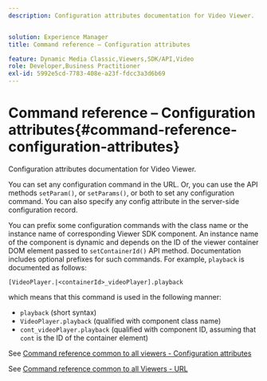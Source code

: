 ```yaml
---
description: Configuration attributes documentation for Video Viewer.


solution: Experience Manager
title: Command reference – Configuration attributes

feature: Dynamic Media Classic,Viewers,SDK/API,Video
role: Developer,Business Practitioner
exl-id: 5992e5cd-7783-408e-a23f-fdcc3a3d6b69
---
```

# Command reference – Configuration attributes{#command-reference-configuration-attributes}

Configuration attributes documentation for Video Viewer.

You can set any configuration command in the URL. Or, you can use the API methods `setParam()`, or `setParams()`, or both to set any configuration command. You can also specify any config attribute in the server-side configuration record.

You can prefix some configuration commands with the class name or the instance name of corresponding Viewer SDK component. An instance name of the component is dynamic and depends on the ID of the viewer container DOM element passed to `setContainerId()` API method. Documentation includes optional prefixes for such commands. For example, `playback` is documented as follows:

```
[VideoPlayer.|<containerId>_videoPlayer].playback
```

which means that this command is used in the following manner:

* `playback` (short syntax) 
* `VideoPlayer.playback` (qualified with component class name) 
* `cont_videoPlayer.playback` (qualified with component ID, assuming that `cont` is the ID of the container element)

See [Command reference common to all viewers - Configuration attributes](../../../r-html5-viewer-20-cmdref-configattrib/r-html5-viewer-20-cmdref-configattrib.md#concept-850e0f2c49b949deb7cfbfd330d329bd)

See [Command reference common to all Viewers - URL](../../../c-html5-viewer-20-cmdref-url/c-html5-viewer-20-cmdref-url.md#concept-9b337f349b7b406b8c33c7ee96b3e226)

